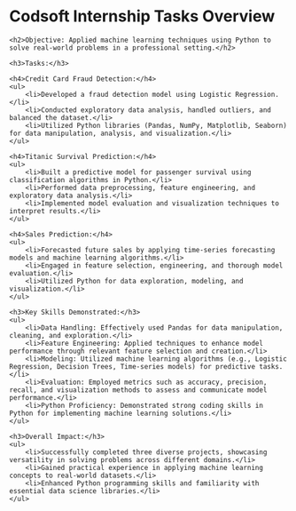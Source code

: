 <html><body>
    <h1>Codsoft Internship Tasks Overview</h1>

    <h2>Objective: Applied machine learning techniques using Python to solve real-world problems in a professional setting.</h2>

    <h3>Tasks:</h3>

    <h4>Credit Card Fraud Detection:</h4>
    <ul>
        <li>Developed a fraud detection model using Logistic Regression.</li>
        <li>Conducted exploratory data analysis, handled outliers, and balanced the dataset.</li>
        <li>Utilized Python libraries (Pandas, NumPy, Matplotlib, Seaborn) for data manipulation, analysis, and visualization.</li>
    </ul>

    <h4>Titanic Survival Prediction:</h4>
    <ul>
        <li>Built a predictive model for passenger survival using classification algorithms in Python.</li>
        <li>Performed data preprocessing, feature engineering, and exploratory data analysis.</li>
        <li>Implemented model evaluation and visualization techniques to interpret results.</li>
    </ul>

    <h4>Sales Prediction:</h4>
    <ul>
        <li>Forecasted future sales by applying time-series forecasting models and machine learning algorithms.</li>
        <li>Engaged in feature selection, engineering, and thorough model evaluation.</li>
        <li>Utilized Python for data exploration, modeling, and visualization.</li>
    </ul>

    <h3>Key Skills Demonstrated:</h3>
    <ul>
        <li>Data Handling: Effectively used Pandas for data manipulation, cleaning, and exploration.</li>
        <li>Feature Engineering: Applied techniques to enhance model performance through relevant feature selection and creation.</li>
        <li>Modeling: Utilized machine learning algorithms (e.g., Logistic Regression, Decision Trees, Time-series models) for predictive tasks.</li>
        <li>Evaluation: Employed metrics such as accuracy, precision, recall, and visualization methods to assess and communicate model performance.</li>
        <li>Python Proficiency: Demonstrated strong coding skills in Python for implementing machine learning solutions.</li>
    </ul>

    <h3>Overall Impact:</h3>
    <ul>
        <li>Successfully completed three diverse projects, showcasing versatility in solving problems across different domains.</li>
        <li>Gained practical experience in applying machine learning concepts to real-world datasets.</li>
        <li>Enhanced Python programming skills and familiarity with essential data science libraries.</li>
    </ul>

</body></html>
